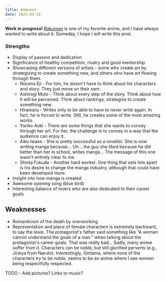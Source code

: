 ```yaml
---
title: Bakuman
date: 2025-03-16
---
```

**Work in progress!**
[Bakuman](https://en.wikipedia.org/wiki/Bakuman) is one of my favorite anime, and I have always wanted to write about it. Someday, I hope I will write this post.

### Strengths

- Display of passion and dedication
- Significance of healthy competition, rivalry and good mentorship
- Showcasing different versions of artists - some who create art by strategizing to create something new, and others who have art flowing through them.
	- Nizuma Eji - For him, he doesn't have to think about his characters and story. They just move on their own.
	- Ashirogi Muto - Think about every step of the story. Think about how it will be perceived. Think about rankings, strategize to create something new.
	- Hiramaru - Writes only to be able to have to never write again. In fact, he is forced to write. Still, he creates some of the most amazing works.
	- Yuriko Aoki - There are some things that she wants to convey through her art. For her, the challenge is to convey in a way that the audience can enjoy it.
	- Aiko Iwase - She is pretty successful as a novelist. She is now writing manga because... Uh... the guy she liked because he did better than her in school, writes manga... The message of this one wasn't entirely clear to me.
	- Shinta Fukuda - Another hard worker. One thing that sets him apart is his desire to change the manga industry, although that could have been developed more.
- Insight into how manga is created
- Awesome opening song (blue bird)
- Interesting balance of lovers who are also dedicated to their career goals

## Weaknesses

- Romanticism of the death by overworking
- Representation and place of female characters is extremely backward, to say the least. The protagonist's father said something like "A woman cannot understand the goals of a man." when talking about the protagonist's career goals. That was really bad... Sadly, many anime suffer from it. Characters can be noble, but still glorified perverts (e.g., Jiraiya from Naruto). Interestingly, Gintama, where none of the characters try to be noble, seems to be an anime where I see women being respectfully respected.


TODO - Add pictures? Links to music?